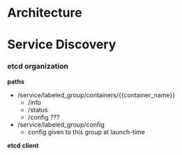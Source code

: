 # Architecture

# Service Discovery

### etcd organization

__paths__
* /service/labeled_group/containers/{{container_name}}
	* /info
	* /status
	* /config ???
* /service/labeled_group/config
	* config given to this group at launch-time

__etcd client__


